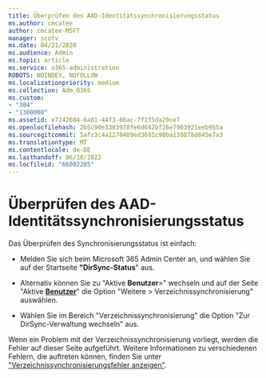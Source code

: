 ```yaml
---
title: Überprüfen des AAD-Identitätssynchronisierungsstatus
ms.author: cmcatee
author: cmcatee-MSFT
manager: scotv
ms.date: 04/21/2020
ms.audience: Admin
ms.topic: article
ms.service: o365-administration
ROBOTS: NOINDEX, NOFOLLOW
ms.localizationpriority: medium
ms.collection: Adm_O365
ms.custom:
- "304"
- "1300008"
ms.assetid: e7242604-6a81-44f3-86ac-7f1f5da29ce7
ms.openlocfilehash: 2b5c90e3383978fe6d642bf26e7903921eeb955a
ms.sourcegitcommit: 5afc3c4a1270409ed3691c90ba139878d845e7a3
ms.translationtype: MT
ms.contentlocale: de-DE
ms.lasthandoff: 06/10/2022
ms.locfileid: "66002205"
---
```

# <a name="check-aad-identity-sync-status"></a>Überprüfen des AAD-Identitätssynchronisierungsstatus

Das Überprüfen des Synchronisierungsstatus ist einfach:
  
- Melden Sie sich beim Microsoft 365 Admin Center an, und wählen Sie auf der Startseite **"DirSync-Status**" aus.

- Alternativ können Sie zu "Aktive **Benutzer**\>" wechseln und auf der Seite "Aktive [**Benutzer**](https://admin.microsoft.com/AdminPortal/Home?ref=users)" die Option "Weitere \> Verzeichnissynchronisierung" auswählen.

- Wählen Sie im Bereich "Verzeichnissynchronisierung" die Option "Zur DirSync-Verwaltung wechseln" aus.

Wenn ein Problem mit der Verzeichnissynchronisierung vorliegt, werden die Fehler auf dieser Seite aufgeführt. Weitere Informationen zu verschiedenen Fehlern, die auftreten können, finden Sie unter ["Verzeichnissynchronisierungsfehler anzeigen"](https://docs.microsoft.com//office365/enterprise/identify-directory-synchronization-errors).
  